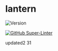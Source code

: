 # lantern

![Version](https://img.shields.io/github/package-json/v/shahXrul/lantern/develop?filename=lanternUi%2Fpackage.json)

[![GitHub Super-Linter](https://github.com/shahXrul/lantern/actions/workflows/development.yml/badge.svg)](https://github.com/shahXrul/lantern/actions/workflows/mega-linter.yml)


updated2
31
